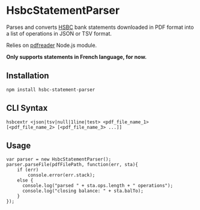HsbcStatementParser
===================

Parses and converts [HSBC](http://hsbc.com) bank statements downloaded in PDF format into a list of operations in JSON or TSV format.

Relies on [pdfreader](https://www.npmjs.com/package/pdfreader) Node.js module.

**Only supports statements in French language, for now.**

Installation
------------

    npm install hsbc-statement-parser

CLI Syntax
----------

    hsbcextr <json|tsv|null|1line|test> <pdf_file_name_1> [<pdf_file_name_2> [<pdf_file_name_3> ...]]

Usage
-----

    var parser = new HsbcStatementParser();
    parser.parseFile(pdfFilePath, function(err, sta){
    	if (err)
    		console.error(err.stack);
    	else {
    	  console.log("parsed " + sta.ops.length + " operations");
    	  console.log("closing balance: " + sta.balTo);
    	}
    });
